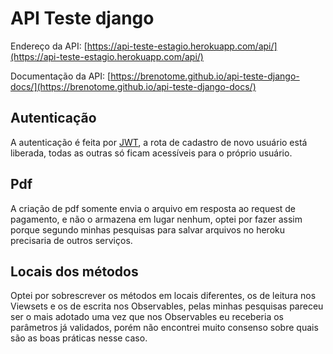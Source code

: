# API Teste django

Endereço da API: [https://api-teste-estagio.herokuapp.com/api/](https://api-teste-estagio.herokuapp.com/api/)

Documentação da API: [https://brenotome.github.io/api-teste-django-docs/](https://brenotome.github.io/api-teste-django-docs/)

## Autenticação
A autenticação é feita por [JWT](https://jwt.io/), a rota de cadastro de novo usuário está liberada, todas as outras só ficam acessíveis para o próprio usuário.

## Pdf
A criação de pdf somente envia o arquivo em resposta ao request de pagamento, e não o armazena em lugar nenhum, optei por fazer assim porque segundo minhas pesquisas para salvar arquivos no heroku precisaria de outros serviços.

## Locais dos métodos

Optei por sobrescrever os métodos em locais diferentes, os de leitura nos Viewsets e os de escrita nos Observables, pelas minhas pesquisas pareceu ser o mais adotado uma vez que nos Observables eu receberia os parâmetros já validados, porém não encontrei muito consenso sobre quais são as boas práticas nesse caso.
